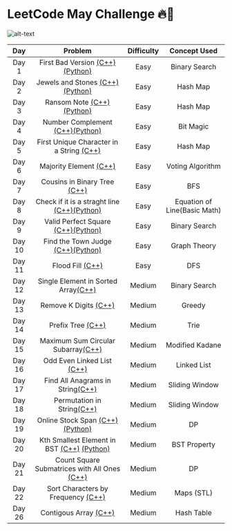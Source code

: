 # LeetCode May Challenge :fire:🧠
![alt-text](https://assets.leetcode.com/static_assets/public/images/LeetCode_Sharing.png "Leetcode May Challenge")


|Day | Problem | Difficulty|Concept Used
|:---:|:------:|:---------:|:---:| 
|Day 1|First Bad Version [(C++)](https://github.com/atjustbeinghumaid/coding-problems/blob/master/Leetcode%20May%20Challenge/Day%201:%20First%20Bad%20Version%20(C%2B%2B))[(Python)](https://github.com/atjustbeinghumaid/coding-problems/blob/master/Leetcode%20May%20Challenge/Day%201:%20First%20Bad%20Version%20(Python))|Easy|Binary Search|
|Day 2|Jewels and Stones [(C++)](https://github.com/atjustbeinghumaid/coding-problems/blob/master/Leetcode%20May%20Challenge/Day%202:%20Jewels%20and%20Stones%20(C%2B%2B))[(Python)]()| Easy|Hash Map|
|Day 3|Ransom Note [(C++)](https://github.com/atjustbeinghumaid/coding-problems/blob/master/Leetcode%20May%20Challenge/Day%203:%20Ransom%20Note%20(C%2B%2B))[(Python)]()| Easy|Hash Map|
|Day 4|Number Complement [(C++)](https://github.com/atjustbeinghumaid/coding-problems/blob/master/Leetcode%20May%20Challenge/Day%204:%20Number%20Complement%20(C%2B%2B))[(Python)]()|Easy|Bit Magic|
|Day 5|First Unique Character in a String [(C++)](https://github.com/atjustbeinghumaid/coding-problems/blob/master/Leetcode%20May%20Challenge/Day%205:%20First%20Unique%20Character%20in%20a%20String%20(C%2B%2B))|Easy|Hash Map|
|Day 6|Majority Element [(C++)](https://github.com/atjustbeinghumaid/coding-problems/blob/master/Leetcode%20May%20Challenge/Day%206:%20Majority%20Element%20(C%2B%2B))|Easy|Voting Algorithm|
|Day 7|Cousins in Binary Tree [(C++)](https://github.com/atjustbeinghumaid/coding-problems/blob/master/Leetcode%20May%20Challenge/Day%207:%20Cousins%20in%20Binary%20Tree%20(C%2B%2B))|Easy|BFS|
|Day 8|Check if it is a straght line [(C++)](https://github.com/atjustbeinghumaid/coding-problems/blob/master/Leetcode%20May%20Challenge/Day%208:%20Check%20if%20it%20is%20Straight%20Line%20(C%2B%2B))[(Python)](https://github.com/atjustbeinghumaid/coding-problems/blob/master/Leetcode%20May%20Challenge/Day%208:%20Check%20if%20it%20is%20Straight%20Line%20(Python))|Easy|Equation of Line(Basic Math)|
|Day 9|Valid Perfect Square [(C++)](https://github.com/atjustbeinghumaid/coding-problems/blob/master/Leetcode%20May%20Challenge/Day%209:%20Valid%20Perfect%20Square%20(C%2B%2B))[(Python)](https://github.com/atjustbeinghumaid/coding-problems/blob/master/Leetcode%20May%20Challenge/Day%209:%20Valid%20Perfect%20Square%20(Python))|Easy|Binary Search|
|Day 10| Find the Town Judge [(C++)](https://github.com/atjustbeinghumaid/coding-problems/blob/master/Leetcode%20May%20Challenge/Day%2010:%20Find%20the%20Town%20Judge%20(C%2B%2B))[(Python)](https://github.com/atjustbeinghumaid/coding-problems/blob/master/Leetcode%20May%20Challenge/Day%2010:%20Find%20the%20Town%20Judge%20(Python))|Easy|Graph Theory|
|Day 11| Flood Fill [(C++)](https://github.com/atjustbeinghumaid/coding-problems/blob/master/Leetcode%20May%20Challenge/Day%2010:%20Find%20the%20Town%20Judge%20(C%2B%2B))|Easy|DFS|
|Day 12|Single Element in Sorted Array[(C++)](https://github.com/atjustbeinghumaid/coding-problems/blob/master/Leetcode%20May%20Challenge/Day%2012:%20Single%20Element%20in%20Sorted%20Array%20(C%2B%2B))|Medium|Binary Search|
|Day 13| Remove K Digits [(C++)](https://github.com/atjustbeinghumaid/coding-problems/blob/master/Leetcode%20May%20Challenge/Day%2013:%20Remove%20K%20Digits%20(C%2B%2B))|Medium|Greedy|
|Day 14| Prefix Tree [(C++)](https://github.com/atjustbeinghumaid/coding-problems/blob/master/Leetcode%20May%20Challenge/Day%2014:%20Prefix%20Tree%20(C%2B%2B))|Medium|Trie|
|Day 15|Maximum Sum Circular Subarray[(C++)](https://github.com/atjustbeinghumaid/coding-problems/blob/master/Leetcode%20May%20Challenge/Day%2015:%20Maximum%20Sum%20Circular%20Subarray%20(C%2B%2B))|Medium|Modified Kadane| 
|Day 16|Odd Even Linked List [(C++)](https://github.com/atjustbeinghumaid/coding-problems/blob/master/Leetcode%20May%20Challenge/Day%2016:%20Odd%20Even%20Linked%20List%20(C%2B%2B))|Medium|Linked List|
|Day 17| Find All Anagrams in String[(C++)](https://github.com/atjustbeinghumaid/coding-problems/blob/master/Leetcode%20May%20Challenge/Day%2017:%20Find%20All%20Anagrams%20in%20a%20String%20(C%2B%2B))|Medium|Sliding Window|
|Day 18|Permutation in String[(C++)](https://github.com/atjustbeinghumaid/coding-problems/blob/master/Leetcode%20May%20Challenge/Day%2018:%20Permutation%20in%20String%20(C%2B%2B))|Medium|Sliding Window|
|Day 19|Online Stock Span [(C++)](https://github.com/atjustbeinghumaid/coding-problems/blob/master/Leetcode%20May%20Challenge/Day%2019:%20Online%20Stock%20Span%20(C%2B%2B)) [(Python)](https://github.com/atjustbeinghumaid/coding-problems/blob/master/Leetcode%20May%20Challenge/Day%2019:%20Online%20Stock%20Span%20(Python))|Medium|DP|
Day 20| Kth Smallest Element in BST [(C++)](https://github.com/atjustbeinghumaid/coding-problems/blob/master/Leetcode%20May%20Challenge/Day%2020:%20Kth%20Smallest%20Element%20in%20BST%20(C%2B%2B)) [(Python)](https://github.com/atjustbeinghumaid/coding-problems/blob/master/Leetcode%20May%20Challenge/Day%2020:%20Kth%20Largest%20Element%20in%20BST%20(Python))|Medium|BST Property|
|Day 21|Count Square Submatrices with All Ones [(C++)](https://github.com/atjustbeinghumaid/coding-problems/blob/master/Leetcode%20May%20Challenge/Day%2021:%20Count%20Square%20Submatrices%20with%20All%20Ones%20(C%2B%2B))|Medium|DP|
|Day 22|Sort Characters by Frequency [(C++)](https://github.com/atjustbeinghumaid/coding-problems/blob/master/Leetcode%20May%20Challenge/Day%2022:%20Sort%20Characters%20By%20Frequency%20(C%2B%2B))|Medium|Maps (STL)|
|Day 26| Contigous Array [(C++)]((https://github.com/atjustbeinghumaid/coding-problems/blob/master/Leetcode%20May%20Challenge/Day%2026:%20Contigous%20Array%20(C%2B%2B)))|Medium|Hash Table|
